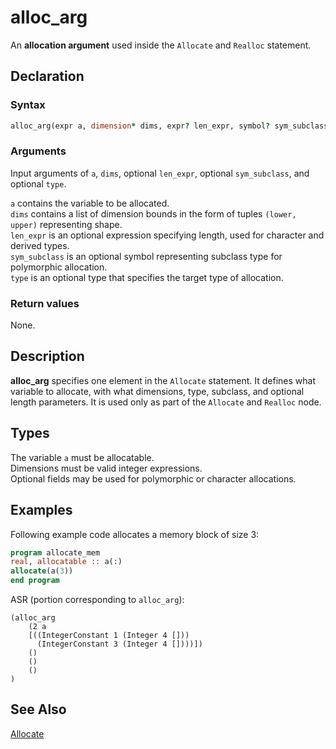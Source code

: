 # alloc_arg

An **allocation argument** used inside the `Allocate` and `Realloc` statement.

## Declaration

### Syntax

```fortran
alloc_arg(expr a, dimension* dims, expr? len_expr, symbol? sym_subclass, ttype? type)
```

### Arguments

Input arguments of `a`, `dims`, optional `len_expr`, optional `sym_subclass`, and optional `type`.

`a` contains the variable to be allocated.  
`dims` contains a list of dimension bounds in the form of tuples `(lower, upper)` representing shape.  
`len_expr` is an optional expression specifying length, used for character and derived types.  
`sym_subclass` is an optional symbol representing subclass type for polymorphic allocation.  
`type` is an optional type that specifies the target type of allocation.

### Return values

None.

## Description

**alloc_arg** specifies one element in the `Allocate` statement. It defines what variable to allocate, with what dimensions, type, subclass, and optional length parameters. It is used only as part of the `Allocate` and `Realloc` node.

## Types

The variable `a` must be allocatable.  
Dimensions must be valid integer expressions.  
Optional fields may be used for polymorphic or character allocations.

## Examples

Following example code allocates a memory block of size 3:

```fortran
program allocate_mem
real, allocatable :: a(:)
allocate(a(3))
end program
```

ASR (portion corresponding to `alloc_arg`):

```
(alloc_arg
    (2 a
    [((IntegerConstant 1 (Integer 4 []))
      (IntegerConstant 3 (Integer 4 [])))])
    ()
    ()
    ()
)
```

## See Also

[Allocate](#allocate)
